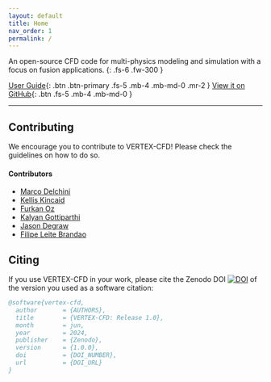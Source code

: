 ```yaml
---
layout: default
title: Home
nav_order: 1
permalink: /
---
```


An open-source CFD code for multi-physics modeling and simulation with a focus on fusion applications.
{: .fs-6 .fw-300 }

[User Guide](docs/index.html){: .btn .btn-primary .fs-5 .mb-4 .mb-md-0 .mr-2 }
[View it on GitHub](https://github.com/ORNL/VERTEX-CFD){: .btn .fs-5 .mb-4 .mb-md-0 }

---

## Contributing
We encourage you to contribute to VERTEX-CFD! Please check the guidelines on how to do so.

#### Contributors
- [Marco Delchini](https://www.ornl.gov/staff-profile/marc-olivier-delchini)
- [Kellis Kincaid](https://www.ornl.gov/staff-profile/kellis-c-kincaid)
- [Furkan Oz](https://www.ornl.gov/staff-profile/furkan-oz)
- [Kalyan Gottiparthi](https://www.ornl.gov/staff-profile/kalyan-c-gottiparthi)
- [Jason Degraw](https://www.ornl.gov/staff-profile/jason-w-degraw)
- [Filipe Leite Brandao](https://www.ornl.gov/staff-profile/filipe-leite-brandao)

## Citing
If you use VERTEX-CFD in your work, please cite the Zenodo DOI [![DOI](DOI_NUMBER)](DOI_NUMBER) of the version you used as a software citation:
```bibtex
@software{vertex-cfd,
  author       = {AUTHORS},
  title        = {VERTEX-CFD: Release 1.0},
  month        = jun,
  year         = 2024,
  publisher    = {Zenodo},
  version      = {1.0.0},
  doi          = {DOI_NUMBER},
  url          = {DOI_URL}
}
```

[VERTEX-CFD repo]: https://github.com/ORNL/VERTEX-CFD
